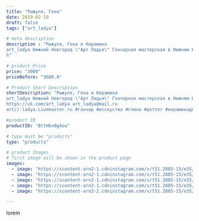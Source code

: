 ```yaml
---
title: "Рыжуля, Гена"
date: 2019-02-10
draft: false
tags: ["art_ladya"]

# meta description
description : "Рыжуля, Гена и Керамика
art_ladya Нижний Новгород \"Арт Ладья\" Гончарная мастерская в Нижнем Новгороде. Изготовление керамики и мастер//-классы по обучению. 
h"

# product Price
price: "3000"
priceBefore: "3600.0"

# Product Short Description
shortDescription: "Рыжуля, Гена и Керамика
art_ladya Нижний Новгород \"Арт Ладья\" Гончарная мастерская в Нижнем Новгороде. Изготовление керамики и мастер//-классы по обучению. 
https://vk.com/art_ladya art_ladya@mail.ru 
art//-ladya.Livemaster.ru #гончар #исскуство #глина #potter #керамикадляинтерьера #керамикаручнаяработа #гончарнаямастерская #керамиканазаказ #handmade #посудаизглины #керамика #гончарнаяпосуда #эксклюзивнаякерамика #dishes #decor #ceramicar #nntoday #claygoods #фестиваль #earthenware #ceramic #design #ужик #нижнийновгород #ceramicart #гекон #clay #авторскаякерамика"

#product ID
productID: "BttH6x0g4zw"

# type must be "products"
type: "products"

# product Images
# first image will be shown in the product page
images:
  - image: "https://scontent-arn2-1.cdninstagram.com/v/t51.2885-15/e35/50533031_2261557507208971_317486579857392268_n.jpg?tp=1&_nc_ht=scontent-arn2-1.cdninstagram.com&_nc_cat=107&_nc_ohc=-JzQJDp-EukAX-y1C8N&oh=6a7dc5d2d979fc3d9ebda6de413c3144&oe=606BE927&ig_cache_key=MTk3NjI3MDYzMzM4NTkwMDg0NA%3D%3D.2"
  - image: "https://scontent-arn2-1.cdninstagram.com/v/t51.2885-15/e35/51379328_536670663509446_2774516159637545110_n.jpg?tp=1&_nc_ht=scontent-arn2-1.cdninstagram.com&_nc_cat=110&_nc_ohc=hfosDmmWEtYAX8f07sX&oh=63aea7edc23cffdc1c9e618169a551f3&oe=6069F06C&ig_cache_key=MTk3NjI3MDYzMzM2MDg5NDIzMg%3D%3D.2"
  - image: "https://scontent-arn2-1.cdninstagram.com/v/t51.2885-15/e35/50594491_599744593825663_2037123937562614394_n.jpg?tp=1&_nc_ht=scontent-arn2-1.cdninstagram.com&_nc_cat=107&_nc_ohc=97CBIIFDV58AX_RYOcP&oh=f41b23050a20978b363b8c29301890c3&oe=606CC7E1&ig_cache_key=MTk3NjI3MDYzMzM2MDkwMjg2OA%3D%3D.2"
  - image: "https://scontent-arn2-1.cdninstagram.com/v/t51.2885-15/e35/51683056_135065044201447_8722043888544292097_n.jpg?tp=1&_nc_ht=scontent-arn2-1.cdninstagram.com&_nc_cat=107&_nc_ohc=8yHcCPyuNxwAX-H6YMU&oh=b27cb9941347b59913e7cf3bcc4fae51&oe=606B39D1&ig_cache_key=MTk3NjI3MDYzMzM2OTI1NTk3Nw%3D%3D.2"
  - image: "https://scontent-arn2-2.cdninstagram.com/v/t51.2885-15/e35/51380791_417732429000032_4146982448763593861_n.jpg?tp=1&_nc_ht=scontent-arn2-2.cdninstagram.com&_nc_cat=108&_nc_ohc=EE-tvUzLiDkAX_06NVP&oh=571b90e2dd168bf131f277a56d6e6f88&oe=606A9D60&ig_cache_key=MTk3NjI3MDYzMzM0NDE0OTM0OA%3D%3D.2"

---
```

lorem
